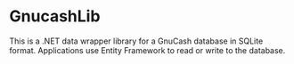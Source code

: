 # GnucashLib

This is a .NET data wrapper library for a GnuCash database in SQLite format.  Applications use Entity Framework to read or write to the database.
